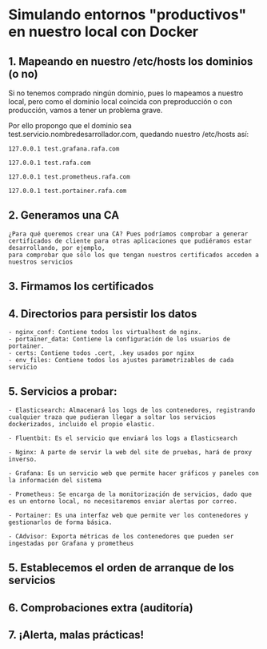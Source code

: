 # Simulando entornos "productivos" en nuestro local con Docker

## 1. Mapeando en nuestro /etc/hosts los dominios (o no)
Si no tenemos comprado ningún dominio, pues lo mapeamos a nuestro local, pero como el dominio local coincida con preproducción o con producción, vamos a tener un problema grave.

Por ello propongo que el dominio sea test.servicio.nombredesarrollador.com, quedando nuestro /etc/hosts así:

    127.0.0.1 test.grafana.rafa.com

    127.0.0.1 test.rafa.com

    127.0.0.1 test.prometheus.rafa.com

    127.0.0.1 test.portainer.rafa.com

## 2. Generamos una CA
    ¿Para qué queremos crear una CA? Pues podríamos comprobar a generar certificados de cliente para otras aplicaciones que pudiéramos estar desarrollando, por ejemplo,
    para comprobar que sólo los que tengan nuestros certificados acceden a nuestros servicios

## 3. Firmamos los certificados

## 4. Directorios para persistir los datos
    - nginx_conf: Contiene todos los virtualhost de nginx.
    - portainer_data: Contiene la configuración de los usuarios de portainer.
    - certs: Contiene todos .cert, .key usados por nginx
    - env_files: Contiene todos los ajustes parametrizables de cada servicio


## 5. Servicios a probar:
    - Elasticsearch: Almacenará los logs de los contenedores, registrando cualquier traza que pudieran llegar a soltar los servicios dockerizados, incluido el propio elastic.

    - Fluentbit: Es el servicio que enviará los logs a Elasticsearch

    - Nginx: A parte de servir la web del site de pruebas, hará de proxy inverso.

    - Grafana: Es un servicio web que permite hacer gráficos y paneles con la información del sistema

    - Prometheus: Se encarga de la monitorización de servicios, dado que es un entorno local, no necesitaremos enviar alertas por correo.

    - Portainer: Es una interfaz web que permite ver los contenedores y gestionarlos de forma básica.

    - CAdvisor: Exporta métricas de los contenedores que pueden ser ingestadas por Grafana y prometheus

## 5. Establecemos el orden de arranque de los servicios

## 6. Comprobaciones extra (auditoría)

## 7. ¡Alerta, malas prácticas!